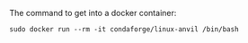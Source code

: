 The command to get into a docker container:

`sudo docker run --rm -it condaforge/linux-anvil /bin/bash`
